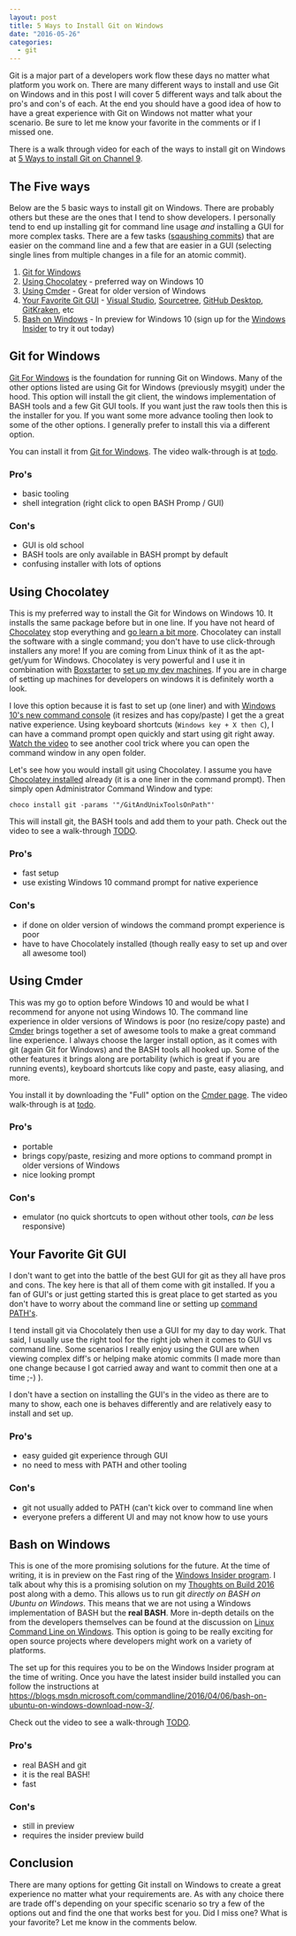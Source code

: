 ```yaml
---
layout: post
title: 5 Ways to Install Git on Windows
date: "2016-05-26"
categories:
  - git
---
```


Git is a major part of a developers work flow these days no matter what platform you work on.  There are many different ways to install and use Git on Windows and in this post I will cover 5 different ways and talk about the pro's and con's of each.  At the end you should have a good idea of how to have a great experience with Git on Windows not matter what your scenario.  Be sure to let me know your favorite in the comments or if I missed one.   

There is a walk through video for each of the ways to install git on Windows at [5 Ways to install Git on Channel 9](https://channel9.msdn.com/Blogs/jsturtevant/5-Way-to-Install-Git-on-Windows).

## The Five ways
Below are the 5 basic ways to install git on Windows. There are probably others but these are the ones that I tend to show developers.  I personally tend to end up installing git for command line usage *and* installing a GUI for more complex tasks.  There are a few tasks ([sqaushing commits](https://github.com/blog/2141-squash-your-commits)) that are easier on the command line and a few that are easier in a GUI (selecting single lines from multiple changes in a file for an atomic commit).  

1. [Git for Windows](#git-for-windows) 
2. [Using Chocolatey](#using-chocolatey)  - preferred way on Windows 10
3. [Using Cmder](#using-cmder)  - Great for older version of Windows
4. [Your Favorite Git GUI](#your-favorite-git-gui) - [Visual Studio](https://www.visualstudio.com/), [Sourcetree](https://www.sourcetreeapp.com/), [GitHub Desktop](https://desktop.github.com/), [GitKraken](https://www.gitkraken.com/), etc
5. [Bash on Windows](#bash-on-windows)  - In preview for Windows 10 (sign up for the [Windows Insider](https://insider.windows.com/) to try it out today)

## Git for Windows
[Git For Windows](https://git-for-windows.github.io/) is the foundation for running Git on Windows.  Many of the other options listed are using Git for Windows (previously msygit) under the hood.  This option will install the git client, the windows implementation of BASH tools and a few Git GUI tools.  If you want just the raw tools then this is the installer for you.  If you want some more advance tooling then look to some of the other options.  I generally prefer to install this via a different option.

You can install it from [Git for Windows](https://git-for-windows.github.io/).  The video walk-through is at [todo](https://channel9.msdn.com/Blogs/jsturtevant/5-Way-to-Install-Git-on-Windows).

### Pro's

- basic tooling 
- shell integration (right click to open BASH Promp / GUI)

### Con's 

- GUI is old school
- BASH tools are only available in BASH prompt by default
- confusing installer with lots of options

## Using Chocolatey
This is my preferred way to install the Git for Windows on Windows 10.  It installs the same package before but in one line.  If you have not heard of [Chocolatey](https://chocolatey.org/) stop everything and [go learn a bit more](https://chocolatey.org/about).  Chocolatey can install the software with a single command; you don't have to use click-through installers any more! If you are coming from Linux think of it as the apt-get/yum for Windows. Chocolatey is very powerful and I use it in combination with [Boxstarter](http://www.boxstarter.org/) to [set up my dev machines](http://www.jamessturtevant.com/posts/Chocolatey-And-Boxstarter/).  If you are in charge of setting up machines for developers on windows it is definitely worth a look.

I love this option because it is fast to set up (one liner) and with [Windows 10's new command console](https://blogs.windows.com/buildingapps/2014/10/07/console-improvements-in-the-windows-10-technical-preview/) (it resizes and has copy/paste) I get the a great native experience.  Using keyboard shortcuts (```Windows key + X then C```), I can have a command prompt open quickly and start using git right away.  [Watch the video]((https://channel9.msdn.com/Blogs/jsturtevant/5-Way-to-Install-Git-on-Windows)) to see another cool trick where you can open the command window in any open folder.

Let's see how you would install git using Chocolatey.  I assume you have [Chocolatey installed](https://chocolatey.org/install) already (it is a one liner in the command prompt). Then simply open Administrator Command Window and type:

```
choco install git -params '"/GitAndUnixToolsOnPath"'
```

This will install git, the BASH tools and add them to your path.  Check out the video to see a walk-through [TODO](https://channel9.msdn.com/Blogs/jsturtevant/5-Way-to-Install-Git-on-Windows).

### Pro's

- fast setup
- use existing Windows 10 command prompt for native experience

### Con's 

- if done on older version of windows the command prompt experience is poor
- have to have Chocolately installed (though really easy to set up and over all awesome tool)

## Using Cmder
This was my go to option before Windows 10  and would be what I recommend for anyone not using Windows 10.  The command line experience in older versions of Windows is poor (no resize/copy paste) and [Cmder](http://cmder.net/) brings together a set of awesome tools to make a great command line experience.  I always choose the larger install option, as it comes with git (again Git for Windows) and the BASH tools all hooked up.  Some of the other features it brings along are portability (which is great if you are running events), keyboard shortcuts like copy and paste, easy aliasing, and more.

You install it by downloading the "Full" option on the [Cmder page](http://cmder.net/).  The video walk-through is at [todo](https://channel9.msdn.com/Blogs/jsturtevant/5-Way-to-Install-Git-on-Windows).

### Pro's

- portable 
- brings copy/paste, resizing and more options to command prompt in older versions of Windows 
- nice looking prompt

### Con's 
- emulator (no quick shortcuts to open without other tools, *can be* less responsive)

## Your Favorite Git GUI
I don't want to get into the battle of the best GUI for git as they all have pros and cons.  The key here is that all of them come with git installed.  If you a fan of GUI's or just getting started this is great place to get started as you don't have to worry about the command line or setting up [command PATH's](https://technet.microsoft.com/en-us/library/bb490963.aspx?f=255&MSPPError=-2147217396).  

I tend install git via Chocolately then use a GUI for my day to day work. That said, I usually use the right tool for the right job when it comes to GUI vs command line. Some scenarios I really enjoy using the GUI are when viewing complex diff's or helping make atomic commits (I made more than one change because I got carried away and want to commit then one at a time ;-) ).  

I don't have a section on installing the GUI's in the video as there are to many to show, each one is behaves differently and are relatively easy to install and set up.

### Pro's

- easy guided git experience through GUI
- no need to mess with PATH and other tooling

### Con's 
- git not usually added to PATH (can't kick over to command line when 
- everyone prefers a different UI and may not know how to use yours

## Bash on Windows
This is one of the more promising solutions for the future.  At the time of writing, it is in preview on the Fast ring of the [Windows Insider program](https://insider.windows.com/).  I talk about why this is a promising solution on my [Thoughts on Build 2016](http://www.jamessturtevant.com/posts/Thoughts-on-Microsoft-Build-2016/) post along with a demo.  This allows us to run git *directly on BASH on Ubuntu on Windows*.  This means that we are not using a Windows implementation of BASH but the **real BASH**. More in-depth details on the from the developers themselves can be found at the discussion on [Linux Command Line on Windows](https://channel9.msdn.com/Events/Build/2016/C906).  This option is going to be really exciting for open source projects where developers might work on a variety of platforms. 

The set up for this requires you to be on the Windows Insider program at the time of writing.  Once you have the latest insider build installed you can follow the instructions at https://blogs.msdn.microsoft.com/commandline/2016/04/06/bash-on-ubuntu-on-windows-download-now-3/.  

Check out the video to see a walk-through [TODO](https://channel9.msdn.com/Blogs/jsturtevant/5-Way-to-Install-Git-on-Windows).

### Pro's

- real BASH and git
- it is the real BASH!
- fast

### Con's 
- still in preview
- requires the insider preview build

## Conclusion
There are many options for getting Git install on Windows to create a great experience no matter what your requirements are.  As with any choice there are trade off's depending on your specific scenario so try a few of the options out and find the one that works best for you.  Did I miss one?  What is your favorite?  Let me know in the comments below.